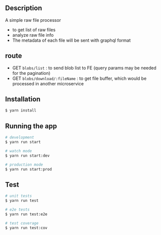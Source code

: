 ## Description
A simple raw file processor
- to get list of raw files
- analyze raw file info
- The metadata of each file will be sent with graphql format

## route
- GET `blobs/list` : to send blob list to FE (query params may be needed for the pagination)
- GET `blobs/download/:fileName` : to get file buffer, which would be processed in another microservice

## Installation

```bash
$ yarn install
```

## Running the app

```bash
# development
$ yarn run start

# watch mode
$ yarn run start:dev

# production mode
$ yarn run start:prod
```

## Test

```bash
# unit tests
$ yarn run test

# e2e tests
$ yarn run test:e2e

# test coverage
$ yarn run test:cov
```
